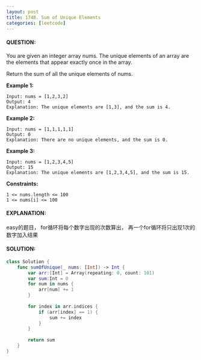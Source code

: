 ```yaml
---
layout: post
title: 1748. Sum of Unique Elements
categories: [leetcode]
---
```

#### QUESTION:
You are given an integer array nums. The unique elements of an array are the elements that appear exactly once in the array.

Return the sum of all the unique elements of nums.

 

__Example 1:__
```
Input: nums = [1,2,3,2]
Output: 4
Explanation: The unique elements are [1,3], and the sum is 4.
```
__Example 2:__
```
Input: nums = [1,1,1,1,1]
Output: 0
Explanation: There are no unique elements, and the sum is 0.
```
__Example 3:__
```
Input: nums = [1,2,3,4,5]
Output: 15
Explanation: The unique elements are [1,2,3,4,5], and the sum is 15.
```
 

__Constraints:__
```
1 <= nums.length <= 100
1 <= nums[i] <= 100
```
#### EXPLANATION:

easy的题目， for循环将每个数字出现的次数算出， 再一个for循环将只出现1次的数字加入结果

#### SOLUTION:
```swift
class Solution {
    func sumOfUnique(_ nums: [Int]) -> Int {
        var arr:[Int] = Array(repeating: 0, count: 101)
        var sum:Int = 0
        for num in nums {
            arr[num] += 1
        }
        
        for index in arr.indices {
            if (arr[index] == 1) {
                sum += index
            }
        }
        
        return sum
    }
}
```
